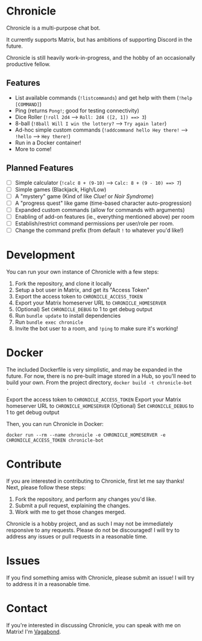 # Chronicle

Chronicle is a multi-purpose chat bot.

It currently supports Matrix, but has ambitions of supporting Discord in the
future.

Chronicle is still heavily work-in-progress, and the hobby of an occasionally
productive fellow.

## Features

- List available commands (`!listcommands`) and get help with them (`!help
    [COMMAND]`)
- Ping (returns `Pong!`; good for testing connectivity)
- Dice Roller (`!roll 2d4` --> `Roll: 2d4 ([2, 1]) ==> 3`)
- 8-ball (`!8ball Will I win the lottery?` --> `Try again later`)
- Ad-hoc simple custom commands (`!addcommand hello Hey there!` --> `!hello` -->
  `Hey there!`)
- Run in a Docker container!
- More to come!

## Planned Features

- [ ] Simple calculator (`!calc 8 + (9-10)` --> `Calc: 8 + (9 - 10) ==> 7`)
- [ ] Simple games (Blackjack, High/Low)
- [ ] A "mystery" game (Kind of like _Clue!_ or _Noir Syndrome_)
- [ ] A "progress quest" like game (time-based character auto-progression)
- [ ] Expanded custom commands (allow for commands with arguments)
- [ ] Enabling of add-on features (ie., everything mentioned above) per room
- [ ] Establish/restrict command permissions per user/role per room.
- [ ] Change the command prefix (from default `!` to whatever you'd like!)

# Development

You can run your own instance of Chronicle with a few steps:

1. Fork the repository, and clone it locally
2. Setup a bot user in Matrix, and get its "Access Token"
3. Export the access token to `CHRONICLE_ACCESS_TOKEN`
4. Export your Matrix homeserver URL to `CHRONICLE_HOMESERVER`
5. (Optional) Set `CHRONICLE_DEBUG` to 1 to get debug output
6. Run `bundle update` to install dependencies
7. Run `bundle exec chronicle`
8. Invite the bot user to a room, and `!ping` to make sure it's working!

# Docker

The included Dockerfile is very simplistic, and may be expanded in the future.
For now, there is no pre-built image stored in a Hub, so you'll need to build
your own. From the project directory, `docker build -t chronicle-bot .`

Export the access token to `CHRONICLE_ACCESS_TOKEN`
Export your Matrix homeserver URL to `CHRONICLE_HOMESERVER`
(Optional) Set `CHRONICLE_DEBUG` to 1 to get debug output

Then, you can run Chronicle in Docker:

`docker run --rm --name chronicle -e CHRONICLE_HOMESERVER -e
CHRONICLE_ACCESS_TOKEN chronicle-bot`

# Contribute

If you are interested in contributing to Chronicle, first let me say thanks!
Next, please follow these steps:

1. Fork the repository, and perform any changes you'd like.
2. Submit a pull request, explaining the changes.
3. Work with me to get those changes merged.

Chronicle is a hobby project, and as such I may not be immediately responsive to
any requests. Please do not be discouraged! I will try to address any issues or
pull requests in a reasonable time.

# Issues

If you find something amiss with Chronicle, please submit an issue! I will try
to address it in a reasonable time.

# Contact

If you're interested in discussing Chronicle, you can speak with me on Matrix!
I'm [Vagabond](https://matrix.to/#/@vagabondazulien:exp.farm).
